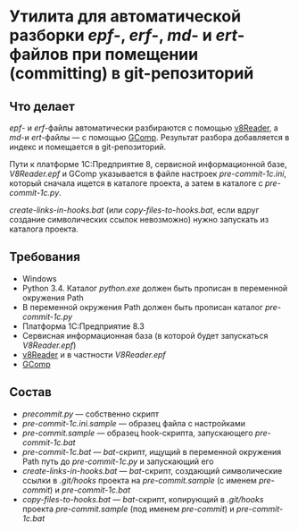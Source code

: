 Утилита для автоматической разборки *epf*-, *erf*-, *md*- и *ert*-файлов при помещении (committing) в git-репозиторий
===

Что делает
---

*epf*- и *erf*-файлы автоматически разбираются с помощью [v8Reader](https://github.com/xDrivenDevelopment/v8Reader), а 
*md*-и *ert*-файлы — с помощью [GComp](http://1c.alterplast.ru/gcomp/). Результат разбора добавляется в индекс и 
помещается в git-репозиторий.

Пути к платформе 1С:Предприятие 8, сервисной информационной базе, *V8Reader.epf* и GComp указывается в файле настроек 
*pre-commit-1c.ini*, который сначала ищется в каталоге проекта, а затем в каталоге с *pre-commit-1c.py*.

*create-links-in-hooks.bat* (или *copy-files-to-hooks.bat*, если вдруг создание символических ссылок невозможно) нужно 
запускать из каталога проекта.

Требования
---

- Windows
- Python 3.4. Каталог *python.exe* должен быть прописан в переменной окружения Path
- В переменной окружения Path должен быть прописан каталог *pre-commit-1c.py*
- Платформа 1С:Предприятие 8.3
- Сервисная информационная база (в которой будет запускаться *V8Reader.epf*)
- [v8Reader](https://github.com/xDrivenDevelopment/v8Reader) и в частности *V8Reader.epf*
- [GComp](http://1c.alterplast.ru/gcomp/)

Состав
---

- *precommit.py* — cобственно скрипт
- *pre-commit-1c.ini.sample* — образец файла с настройками
- *pre-commit.sample* — образец hook-скрипта, запускающего *pre-commit-1c.bat*
- *pre-commit-1c.bat* — *bat*-скрипт, ищущий в переменной окружения Path путь до *pre-commit-1c.py* и запускающий его
- *create-links-in-hooks.bat* — *bat*-скрипт, создающий символические ссылки в *.git/hooks* проекта на 
*pre-commit.sample* (c именем *pre-commit*) и *pre-commit-1c.bat*
- *copy-files-to-hooks.bat* — *bat*-скрипт, копирующий в *.git/hooks* проекта *pre-commit.sample* (под именем 
*pre-commit*) и *pre-commit-1c.bat*